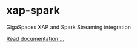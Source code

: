 xap-spark
=========

GigaSpaces XAP and Spark Streaming integration

[Read documentation ...](https://github.com/fe2s/xap-spark/blob/master/docs/xap-spark.md)